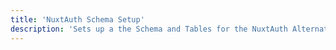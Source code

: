 ```yaml
---
title: 'NuxtAuth Schema Setup'
description: 'Sets up a the Schema and Tables for the NuxtAuth Alternate Framework Adapter'
---
```


<!-- Content of the page -->
